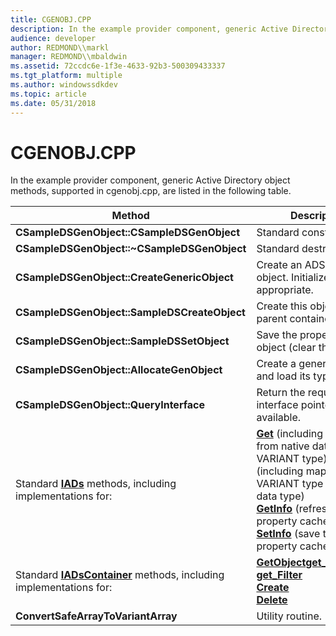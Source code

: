 ```yaml
---
title: CGENOBJ.CPP
description: In the example provider component, generic Active Directory object methods, supported in cgenobj.cpp, are listed in the following table.
audience: developer
author: REDMOND\\markl
manager: REDMOND\\mbaldwin
ms.assetid: 72ccdc6e-1f3e-4633-92b3-500309433337
ms.tgt_platform: multiple
ms.author: windowssdkdev
ms.topic: article
ms.date: 05/31/2018
---
```


# CGENOBJ.CPP

In the example provider component, generic Active Directory object methods, supported in cgenobj.cpp, are listed in the following table.



| Method                                                                                  | Description                                                                                                                                                                                                                                                                                                                 |
|-----------------------------------------------------------------------------------------|-----------------------------------------------------------------------------------------------------------------------------------------------------------------------------------------------------------------------------------------------------------------------------------------------------------------------------|
| **CSampleDSGenObject::CSampleDSGenObject**                                              | Standard constructor.                                                                                                                                                                                                                                                                                                       |
| **CSampleDSGenObject::~CSampleDSGenObject**                                             | Standard destructor.                                                                                                                                                                                                                                                                                                        |
| **CSampleDSGenObject::CreateGenericObject**                                             | Create an ADS generic object. Initialize as appropriate.                                                                                                                                                                                                                                                                    |
| **CSampleDSGenObject::SampleDSCreateObject**                                            | Create this object in its parent container.                                                                                                                                                                                                                                                                                 |
| **CSampleDSGenObject::SampleDSSetObject**                                               | Save the properties of this object (clear the cache).                                                                                                                                                                                                                                                                       |
| **CSampleDSGenObject::AllocateGenObject**                                               | Create a generic object and load its type data.                                                                                                                                                                                                                                                                             |
| **CSampleDSGenObject::QueryInterface**                                                  | Return the requested interface pointer, if available.                                                                                                                                                                                                                                                                       |
| Standard [**IADs**](/windows/desktop/api/Iads/nn-iads-iads) methods, including implementations for:                   | [**Get**](/windows/desktop/api/Iads/nf-iads-iads-get) (including mapping from native data type to VARIANT type) [**Put**](/windows/desktop/api/Iads/nf-iads-iads-put) (including mapping from VARIANT type to native data type)<br/> [**GetInfo**](/windows/desktop/api/Iads/nf-iads-iads-getinfo) (refresh the property cache)<br/> [**SetInfo**](/windows/desktop/api/Iads/nf-iads-iads-setinfo) (save the property cache)<br/> |
| Standard [**IADsContainer**](/windows/desktop/api/Iads/nn-iads-iadscontainer) methods, including implementations for: | [**GetObject**](/windows/desktop/api/Iads/nf-iads-iadscontainer-getobject)[**get\_\_NewEnum**](/windows/desktop/api/Iads/nf-iads-iadscontainer-get__newenum)<br/> [**get\_Filter**](iadscontainer-property-methods.md)<br/> [**Create**](/windows/desktop/api/Iads/nf-iads-iadscontainer-create)<br/> [**Delete**](/windows/desktop/api/Iads/nf-iads-iadscontainer-delete)<br/>                                            |
| **ConvertSafeArrayToVariantArray**                                                      | Utility routine.                                                                                                                                                                                                                                                                                                            |



 

 

 





